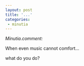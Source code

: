 ```yaml
---
layout: post
title: '...'
categories:
 - minutia
---
```


<i>Minutia.comment:</i>

When even music cannot comfort...

what do you do?

